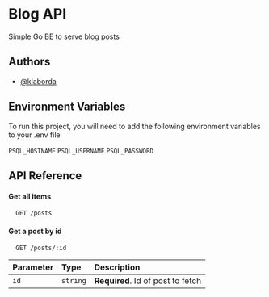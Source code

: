 
# Blog API

Simple Go BE to serve blog posts


## Authors

- [@klaborda](https://www.github.com/klaborda)


## Environment Variables

To run this project, you will need to add the following environment variables to your .env file

`PSQL_HOSTNAME`
`PSQL_USERNAME`
`PSQL_PASSWORD`


## API Reference

#### Get all items

```http
  GET /posts
```

#### Get a post by id

```http
  GET /posts/:id
```

| Parameter | Type     | Description                       |
| :-------- | :------- | :-------------------------------- |
| `id`      | `string` | **Required**. Id of post to fetch |
